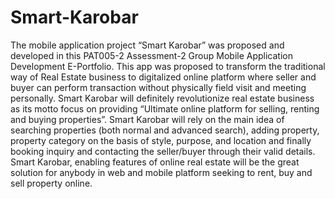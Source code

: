 # Smart-Karobar
The mobile application project “Smart Karobar” was proposed and developed in this PAT005-2 Assessment-2 Group Mobile Application Development E-Portfolio. This app was proposed to transform the traditional way of Real Estate business to digitalized online platform where seller and buyer can perform transaction without physically field visit and meeting personally. Smart Karobar will definitely revolutionize real estate business as its motto focus on providing “Ultimate online platform for selling, renting and buying properties”. Smart Karobar will rely on the main idea of searching properties (both normal and advanced search), adding property, property category on the basis of style, purpose, and location and finally booking inquiry and contacting the seller/buyer through their valid details. Smart Karobar, enabling features of online real estate will be the great solution for anybody in web and mobile platform seeking to rent, buy and sell property online.  
